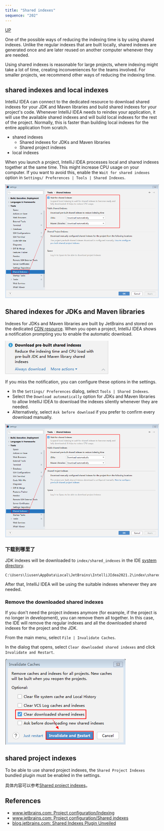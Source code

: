 ```yaml
---
title: "Shared indexes"
sequence: "202"
---
```


[UP](/ide/intellij-idea-index.html)


One of the possible ways of reducing the indexing time is by using shared indexes.
Unlike the regular indexes that are built locally,
shared indexes are generated once and are later reused on another computer whenever they are needed.

Using shared indexes is reasonable for large projects,
where indexing might take a lot of time, creating inconveniences for the teams involved.
For smaller projects, we recommend other ways of reducing the indexing time.

## shared indexes and local indexes

IntelliJ IDEA can connect to the dedicated resource
to download shared indexes for your JDK and Maven libraries and build shared indexes for your project's code.
Whenever IntelliJ IDEA needs to reindex your application,
it will use the available shared indexes and will build local indexes for the rest of the project.
Normally, this is faster than building local indexes for the entire application from scratch.

- shared indexes
  - Shared indexes for JDKs and Maven libraries
  - Shared project indexes
- local indexes

When you launch a project, IntelliJ IDEA processes local and shared indexes together at the same time.
This might increase CPU usage on your computer.
If you want to avoid this, enable the `Wait for shared indexes` option in `Settings/ Preferences | Tools | Shared Indexes`.

![](/assets/images/intellij/settings-tools-shared-indexes.png)



## Shared indexes for JDKs and Maven libraries

Indexes for JDKs and Maven libraries are built by JetBrains and stored
on the dedicated [CDN resource](https://index-cdn.jetbrains.com/?_ga=2.246546948.1061344926.1627717955-380037762.1608477184).
When you open a project, IntelliJ IDEA shows a notification prompting you to enable the automatic download.

![](/assets/images/intellij/download-pre-built-shared-indexes.png)

If you miss the notification, you can configure these options in the settings.

- In the `Settings/ Preferences` dialog, select `Tools | Shared Indexes`.
- Select the `Download automatically` option for JDKs and Maven libraries to allow IntelliJ IDEA to download the indexes silently whenever they are needed.
- Alternatively, select `Ask before download` if you prefer to confirm every download manually.

![](/assets/images/intellij/settings-tools-shared-indexes.png)

### 下载到哪里了

JDK indexes will be downloaded to `index/shared_indexes` in the IDE [system directory](https://www.jetbrains.com/help/idea/tuning-the-ide.html#system-directory).

```text
C:\Users\liusen\AppData\Local\JetBrains\IntelliJIdea2021.2\index\shared_indexes
```

After that, IntelliJ IDEA will be using the suitable indexes whenever they are needed.



### Remove the downloaded shared indexes

If you don't need the project indexes anymore (for example, if the project is no longer in development), you can remove them all together.
In this case, the IDE will remove the regular indexes and all the downloaded shared indexes for the project and the JDK.

From the main menu, select `File | Invalidate Caches`.

In the dialog that opens, select `Clear downloaded shared indexes` and click `Invalidate and Restart`.

![](/assets/images/intellij/clear-downloaded-shared-indexes.png)

## shared project indexes

To be able to use shared project indexes, the `Shared Project Indexes` bundled plugin must be enabled in the settings.

具体内容可以参考[Shared project indexes](https://www.jetbrains.com/help/idea/shared-indexes.html#project-shared-indexes)。



## References

- [www.jetbrains.com: Project configuration/Indexing](https://www.jetbrains.com/help/idea/indexing.html)
- [www.jetbrains.com: Project configuration/Shared indexes](https://www.jetbrains.com/help/idea/shared-indexes.html)
- [blog.jetbrains.com: Shared Indexes Plugin Unveiled](https://blog.jetbrains.com/idea/2020/07/shared-indexes-plugin-unveiled/)
